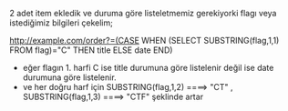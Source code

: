 2 adet item ekledik ve duruma göre listeletmemiz gerekiyorki flagı veya istediğimiz bilgileri çekelim;

http://example.com/order?=(CASE WHEN (SELECT SUBSTRING(flag,1,1) FROM flag)="C" THEN title ELSE date END)

- eğer flagın 1. harfi C ise title durumuna göre listelenir  değil ise date durumuna göre listelenir.
- ve her doğru harf için SUBSTRING(flag,1,2) ====> "CT" , SUBSTRING(flag,1,3) ====> "CTF" şeklinde artar 
